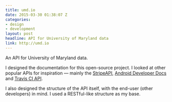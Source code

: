 ```yaml
---
title: umd.io
date: 2015-03-30 01:38:07 Z
categories:
- design
- development
layout: post
headline: API for University of Maryland data
link: http://umd.io
---
```


An API for University of Maryland data.

I designed the documentation for this open-source project. I looked at other popular APIs for inspiration &mdash; mainly the [StripeAPI](), [Android Developer Docs](https://developer.android.com/guide/index.html) and [Travis CI API](http://docs.travis-ci.com/api/).

I also designed the structure of the API itself, with the end-user (other developers) in mind. I used a RESTful-like structure as my base.